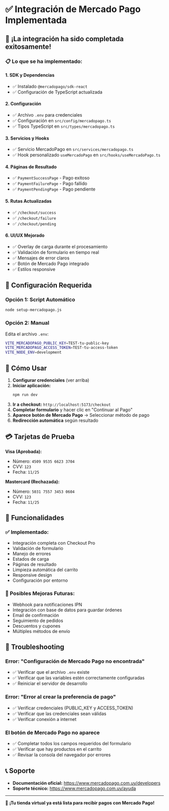 # ✅ Integración de Mercado Pago Implementada

## 🎉 ¡La integración ha sido completada exitosamente!

### 📋 Lo que se ha implementado:

#### 1. **SDK y Dependencias**
- ✅ Instalado `@mercadopago/sdk-react`
- ✅ Configuración de TypeScript actualizada

#### 2. **Configuración**
- ✅ Archivo `.env` para credenciales
- ✅ Configuración en `src/config/mercadopago.ts`
- ✅ Tipos TypeScript en `src/types/mercadopago.ts`

#### 3. **Servicios y Hooks**
- ✅ Servicio MercadoPago en `src/services/mercadopago.ts`
- ✅ Hook personalizado `useMercadoPago` en `src/hooks/useMercadoPago.ts`

#### 4. **Páginas de Resultado**
- ✅ `PaymentSuccessPage` - Pago exitoso
- ✅ `PaymentFailurePage` - Pago fallido
- ✅ `PaymentPendingPage` - Pago pendiente

#### 5. **Rutas Actualizadas**
- ✅ `/checkout/success`
- ✅ `/checkout/failure` 
- ✅ `/checkout/pending`

#### 6. **UI/UX Mejorado**
- ✅ Overlay de carga durante el procesamiento
- ✅ Validación de formulario en tiempo real
- ✅ Mensajes de error claros
- ✅ Botón de Mercado Pago integrado
- ✅ Estilos responsive

## 🔧 Configuración Requerida

### Opción 1: Script Automático
```bash
node setup-mercadopago.js
```

### Opción 2: Manual
Edita el archivo `.env`:
```bash
VITE_MERCADOPAGO_PUBLIC_KEY=TEST-tu-public-key
VITE_MERCADOPAGO_ACCESS_TOKEN=TEST-tu-access-token
VITE_NODE_ENV=development
```

## 🚀 Cómo Usar

1. **Configurar credenciales** (ver arriba)
2. **Iniciar aplicación:**
   ```bash
   npm run dev
   ```
3. **Ir a checkout:** `http://localhost:5173/checkout`
4. **Completar formulario** y hacer clic en "Continuar al Pago"
5. **Aparece botón de Mercado Pago** → Seleccionar método de pago
6. **Redirección automática** según resultado

## 💳 Tarjetas de Prueba

**Visa (Aprobada):**
- Número: `4509 9535 6623 3704`
- CVV: `123`
- Fecha: `11/25`

**Mastercard (Rechazada):**
- Número: `5031 7557 3453 0604`
- CVV: `123`
- Fecha: `11/25`

## 📱 Funcionalidades

### ✅ Implementado:
- Integración completa con Checkout Pro
- Validación de formulario
- Manejo de errores
- Estados de carga
- Páginas de resultado
- Limpieza automática del carrito
- Responsive design
- Configuración por entorno

### 🔮 Posibles Mejoras Futuras:
- Webhook para notificaciones IPN
- Integración con base de datos para guardar órdenes
- Email de confirmación
- Seguimiento de pedidos
- Descuentos y cupones
- Múltiples métodos de envío

## 🐛 Troubleshooting

### Error: "Configuración de Mercado Pago no encontrada"
- ✅ Verificar que el archivo `.env` existe
- ✅ Verificar que las variables estén correctamente configuradas
- ✅ Reiniciar el servidor de desarrollo

### Error: "Error al crear la preferencia de pago"
- ✅ Verificar credenciales (PUBLIC_KEY y ACCESS_TOKEN)
- ✅ Verificar que las credenciales sean válidas
- ✅ Verificar conexión a internet

### El botón de Mercado Pago no aparece
- ✅ Completar todos los campos requeridos del formulario
- ✅ Verificar que hay productos en el carrito
- ✅ Revisar la consola del navegador por errores

## 📞 Soporte

- **Documentación oficial:** https://www.mercadopago.com.uy/developers
- **Soporte técnico:** https://www.mercadopago.com.uy/ayuda

---

🎊 **¡Tu tienda virtual ya está lista para recibir pagos con Mercado Pago!**